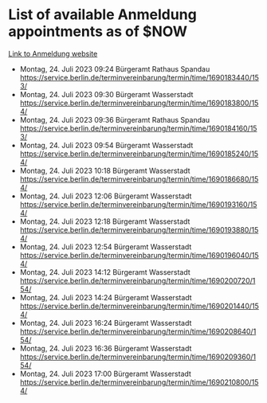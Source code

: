 # List of available Anmeldung appointments as of $NOW
[Link to Anmeldung website](https://service.berlin.de/terminvereinbarung/termin/tag.php?termin=1&anliegen[]=120686&dienstleisterlist=122210,122217,327316,122219,327312,122227,327314,122231,327346,122243,327348,122254,122252,329742,122260,329745,122262,329748,122271,327278,122273,327274,122277,327276,330436,122280,327294,122282,327290,122284,327292,122291,327270,122285,327266,122286,327264,122296,327268,150230,329760,122297,327286,122294,327284,122312,329763,122314,329775,122304,327330,122311,327334,122309,327332,317869,122281,327352,122279,329772,122283,122276,327324,122274,327326,122267,329766,122246,327318,122251,327320,122257,327322,122208,327298,122226,327300&herkunft=http%3A%2F%2Fservice.berlin.de%2Fdienstleistung%2F120686%2F)
- Montag, 24. Juli 2023 09:24 Bürgeramt Rathaus Spandau https://service.berlin.de/terminvereinbarung/termin/time/1690183440/153/
- Montag, 24. Juli 2023 09:30 Bürgeramt Wasserstadt https://service.berlin.de/terminvereinbarung/termin/time/1690183800/154/
- Montag, 24. Juli 2023 09:36 Bürgeramt Rathaus Spandau https://service.berlin.de/terminvereinbarung/termin/time/1690184160/153/
- Montag, 24. Juli 2023 09:54 Bürgeramt Wasserstadt https://service.berlin.de/terminvereinbarung/termin/time/1690185240/154/
- Montag, 24. Juli 2023 10:18 Bürgeramt Wasserstadt https://service.berlin.de/terminvereinbarung/termin/time/1690186680/154/
- Montag, 24. Juli 2023 12:06 Bürgeramt Wasserstadt https://service.berlin.de/terminvereinbarung/termin/time/1690193160/154/
- Montag, 24. Juli 2023 12:18 Bürgeramt Wasserstadt https://service.berlin.de/terminvereinbarung/termin/time/1690193880/154/
- Montag, 24. Juli 2023 12:54 Bürgeramt Wasserstadt https://service.berlin.de/terminvereinbarung/termin/time/1690196040/154/
- Montag, 24. Juli 2023 14:12 Bürgeramt Wasserstadt https://service.berlin.de/terminvereinbarung/termin/time/1690200720/154/
- Montag, 24. Juli 2023 14:24 Bürgeramt Wasserstadt https://service.berlin.de/terminvereinbarung/termin/time/1690201440/154/
- Montag, 24. Juli 2023 16:24 Bürgeramt Wasserstadt https://service.berlin.de/terminvereinbarung/termin/time/1690208640/154/
- Montag, 24. Juli 2023 16:36 Bürgeramt Wasserstadt https://service.berlin.de/terminvereinbarung/termin/time/1690209360/154/
- Montag, 24. Juli 2023 17:00 Bürgeramt Wasserstadt https://service.berlin.de/terminvereinbarung/termin/time/1690210800/154/

